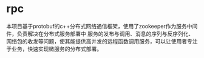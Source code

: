 # rpc

本项目基于protobuf的c++分布式网络通信框架，使用了zookeeper作为服务中间件，负责解决在分布式服务部署中 服务的发布与调用、消息的序列与反序列化、网络包的收发等问题，使其能提供高并发的远程函数调用服务，可以让使用者专注于业务，快速实现微服务的分布式部署。
